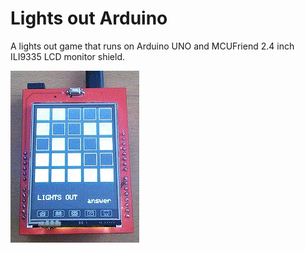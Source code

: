 # Lights out Arduino
 A lights out game that runs on Arduino UNO and MCUFriend 2.4 inch ILI9335 LCD monitor shield.

![Lights out](./img/img001.jpg)
